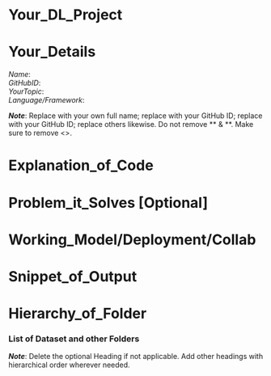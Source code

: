 # Your_DL_Project

# Your_Details
  _Name_: **<Your Name>** <br />
  _GitHubID_: **<Your GitHub ID>** <br />
  _YourTopic_: **<Full name of Topic>** <br />
  _Language/Framework_: **<Full name of Framework or Language>** <br />

**_Note_**: Replace <Your Name> with your own full name; replace <Your GitHub ID> with your GitHub ID; replace <Your GitHub ID> with your GitHub ID; replace others likewise. Do not remove ** & **. Make sure to remove <>.

# Explanation_of_Code

# Problem_it_Solves [Optional]

# Working_Model/Deployment/Collab

# Snippet_of_Output

# Hierarchy_of_Folder
### List of Dataset and other Folders

**_Note_**: Delete the optional Heading if not applicable. Add other headings with hierarchical order wherever needed.
